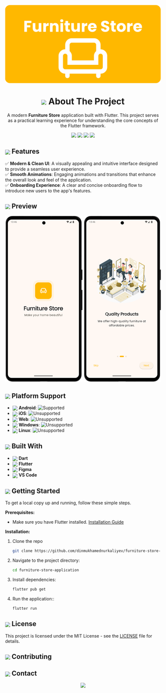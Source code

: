 
<div align="center">
  <img src="documentation/images/banner.png" width="800"/>

  # <img align="center" src="https://em-content.zobj.net/source/animated-noto-color-emoji/427/pencil_270f-fe0f.gif" width="25"/>  About The Project
A modern **Furniture Store** application built with Flutter. This project serves as a practical learning experience for understanding the core concepts of the Flutter framework.
  
</div>

  <div align="center">
    <img src="https://img.shields.io/github/license/dinmukhamednurkaliyev/furniture-store-application">
    <img src="https://img.shields.io/github/stars/dinmukhamednurkaliyev/furniture-store-application">
    <img src="https://img.shields.io/badge/Flutter-3.35%2B-blue">
    <img src="https://img.shields.io/badge/Flutter-3.35%2B-blue">
  </div>


## <img align="center" src="https://fonts.gstatic.com/s/e/notoemoji/latest/1f3af/512.webp" width="25"/> Features


✅ **Modern & Clean UI**: A visually appealing and intuitive interface designed to provide a seamless user experience.
</br>
✅ **Smooth Animations**: Engaging animations and transitions that enhance the overall look and feel of the application.
</br>
✅ **Onboarding Experience**: A clear and concise onboarding flow to introduce new users to the app's features.

## <img align="center" src="https://fonts.gstatic.com/s/e/notoemoji/latest/2728/512.webp" width="25"/>  Preview

<p align="center">
  <img src="documentation/screenshots/splash-screen-portrait.png" width="250"> 
  <img src="documentation/screenshots/on-boarding-screen-portrait.png" width="250">
</p>


<!-- <div align="center">
  <b>Animated User Flow</b><br>
  <img src="documentation/demo.gif" width="250"/>
</div> -->



## <img align="center" src="https://em-content.zobj.net/source/animated-noto-color-emoji/427/gear_2699-fe0f.gif" width="25"/>  Platform Support

- <img align="center" src="https://www.svgrepo.com/show/475631/android-color.svg" width="15"/> **Android**: <img src="https://img.shields.io/badge/Supported-brightgreen?style=flat-square" alt="Supported" />
- <img align="center" src="https://www.svgrepo.com/show/303125/apple-logo.svg" width="15"/> **iOS**: <img src="https://img.shields.io/badge/Unsupported-gray?style=flat-square" alt="Unsupported" />
- <img align="center" src="https://www.svgrepo.com/show/475640/chrome-color.svg" width="15"/> **Web**: <img src="https://img.shields.io/badge/Unsupported-gray?style=flat-square" alt="Unsupported" />
- <img align="center" src="https://www.svgrepo.com/show/382713/windows-applications.svg" width="15"/> **Windows**: <img src="https://img.shields.io/badge/Unsupported-gray?style=flat-square" alt="Unsupported" />
- <img align="center" src="https://www.svgrepo.com/show/354004/linux-tux.svg" width="15"/> **Linux**: <img src="https://img.shields.io/badge/Unsupported-gray?style=flat-square" alt="Unsupported" />

## <img align="center" src="https://fonts.gstatic.com/s/e/notoemoji/latest/26a1/512.webp" width="25"/> Built With
- <a href="https://dart.dev/" target="_blank"><img align="center" src="https://cdn.jsdelivr.net/gh/devicons/devicon/icons/dart/dart-original.svg" width="15"/></a> **Dart** 
- <a href="https://flutter.dev/" target="_blank"><img align="center" src="https://cdn.jsdelivr.net/gh/devicons/devicon/icons/flutter/flutter-original.svg" width="15"/></a> **Flutter** 
- <a href="https://www.figma.com/" target="_blank"><img align="center" src="https://cdn.jsdelivr.net/gh/devicons/devicon/icons/figma/figma-original.svg" width="15"/></a> **Figma**
- <a href="https://code.visualstudio.com/" target="_blank"><img align="center" src="https://www.svgrepo.com/show/452129/vs-code.svg" width="15"/></a> **VS Code**


## <img align="center" src="https://fonts.gstatic.com/s/e/notoemoji/latest/1f680/512.webp" width="25"/> Getting Started

To get a local copy up and running, follow these simple steps.

**Prerequisites:**
* Make sure you have Flutter installed. [Installation Guide](https://docs.flutter.dev/get-started/install)

**Installation:**
1. Clone the repo
   ```sh
   git clone https://github.com/dinmukhamednurkaliyev/furniture-store-application.git
   ```

2. Navigate to the project directory:
    ```sh
    cd furniture-store-application
    ```

3. Install dependencies:
    ```sh
    flutter pub get
    ```

4. Run the application::
    ```sh
    flutter run
    ```

## <img align="center" src="https://em-content.zobj.net/source/animated-noto-color-emoji/427/locked_1f512.gif" width="25"/>  License 

This project is licensed under the MIT License - see the [LICENSE](LICENSE) file for details.


## <img align="center" src="https://em-content.zobj.net/source/animated-noto-color-emoji/427/handshake_1f91d.gif" width="25"/>  Contributing

## <img align="center" src="https://em-content.zobj.net/source/animated-noto-color-emoji/427/bell_1f514.gif" width="25"/>  Contact 

<div align="center">
<img src="https://user-images.githubusercontent.com/74038190/216656963-09118229-8a9e-4af0-910c-c37f35f2e210.gif">
</div>